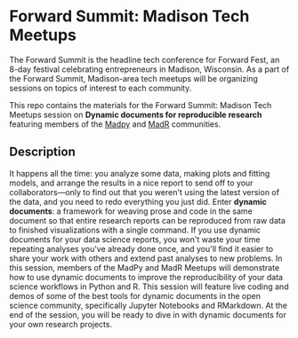 # Forward Summit: Madison Tech Meetups

The Forward Summit is the headline tech conference for Forward Fest, an 8-day festival celebrating entrepreneurs in Madison, Wisconsin. As a part of the Forward Summit, Madison-area tech meetups will be organizing sessions on topics of interest to each community.

This repo contains the materials for the Forward Summit: Madison Tech Meetups session on **Dynamic documents for reproducible research** featuring members of the [Madpy](https://www.meetup.com/MadPython/) and [MadR](https://www.meetup.com/MadR-Madison-R-Programming-UseRs-Group/) communities.

## Description

It happens all the time: you analyze some data, making plots and fitting models, and arrange the results in a nice report to send off to your collaborators—only to find out that you weren't using the latest version of the data, and you need to redo everything you just did. Enter **dynamic documents**: a framework for weaving prose and code in the same document so that entire research reports can be reproduced from raw data to finished visualizations with a single command. If you use dynamic documents for your data science reports, you won't waste your time repeating analyses you've already done once, and you'll find it easier to share your work with others and extend past analyses to new problems. In this session, members of the MadPy and MadR Meetups will demonstrate how to use dynamic documents to improve the reproducibility of your data science workflows in Python and R. This session will feature live coding and demos of some of the best tools for dynamic documents in the open science community, specifically Jupyter Notebooks and RMarkdown. At the end of the session, you will be ready to dive in with dynamic documents for your own research projects.
